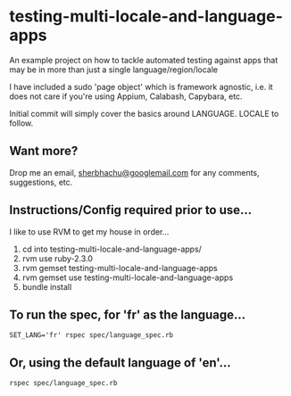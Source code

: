 # testing-multi-locale-and-language-apps
An example project on how to tackle automated testing against apps that may be in more than just a single language/region/locale

I have included a sudo 'page object' which is framework agnostic, i.e.
it does not care if you're using Appium, Calabash, Capybara, etc.

Initial commit will simply cover the basics around LANGUAGE.
LOCALE to follow.

## Want more?

Drop me an email, sherbhachu@googlemail.com for any comments, suggestions, etc.

## Instructions/Config required prior to use...

I like to use RVM to get my house in order...

1. cd into testing-multi-locale-and-language-apps/
2. rvm use ruby-2.3.0
3. rvm gemset testing-multi-locale-and-language-apps
4. rvm gemset use testing-multi-locale-and-language-apps
5. bundle install

## To run the spec, for 'fr' as the language...
```
SET_LANG='fr' rspec spec/language_spec.rb
```
## Or, using the default language of 'en'...
```
rspec spec/language_spec.rb
```